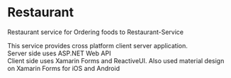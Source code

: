 # Restaurant
Restaurant service for Ordering foods to Restaurant-Service 

This service provides cross platform client server application. </br>
Server side uses ASP.NET Web API </br>
Client side uses Xamarin Forms and ReactiveUI. Also used material design on Xamarin Forms for iOS and Android 

